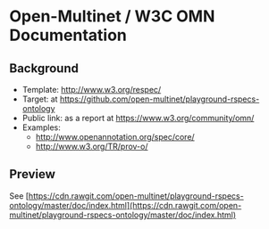 # Open-Multinet / W3C OMN Documentation

## Background
 - Template: http://www.w3.org/respec/
 - Target: at https://github.com/open-multinet/playground-rspecs-ontology
 - Public link: as a report at https://www.w3.org/community/omn/
 - Examples:
   - http://www.openannotation.org/spec/core/
   - http://www.w3.org/TR/prov-o/

## Preview

 See [https://cdn.rawgit.com/open-multinet/playground-rspecs-ontology/master/doc/index.html](https://cdn.rawgit.com/open-multinet/playground-rspecs-ontology/master/doc/index.html)
